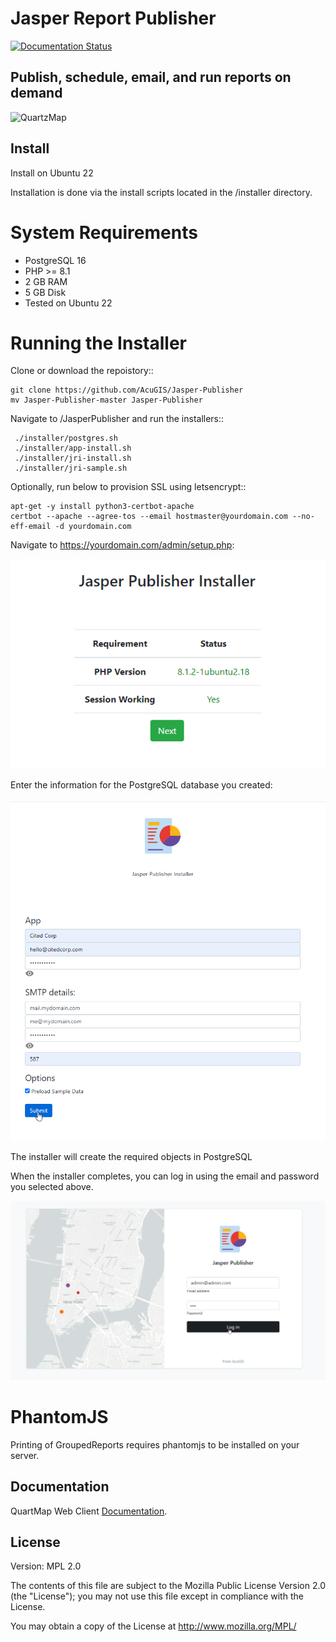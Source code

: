# Jasper Report Publisher

[![Documentation Status](https://readthedocs.org/projects/jri-viewer/badge/?version=latest)](https://asper-report-publisher.docs.acugis.com/en/latest/?badge=latest)



## Publish, schedule, email, and run reports on demand

![QuartzMap](QuartzMap-Main.png)


## Install
Install on Ubuntu 22

Installation is done via the install scripts located in the /installer directory.

System Requirements
=======================
* PostgreSQL 16
* PHP >= 8.1
* 2 GB RAM
* 5 GB Disk
* Tested on Ubuntu 22

Running the Installer
=======================

Clone or download the repoistory::

    git clone https://github.com/AcuGIS/Jasper-Publisher
    mv Jasper-Publisher-master Jasper-Publisher

Navigate to /JasperPublisher and run the installers::

     ./installer/postgres.sh
     ./installer/app-install.sh
     ./installer/jri-install.sh
     ./installer/jri-sample.sh

Optionally, run below to provision SSL using letsencrypt::

    apt-get -y install python3-certbot-apache
    certbot --apache --agree-tos --email hostmaster@yourdomain.com --no-eff-email -d yourdomain.com


Navigate to https://yourdomain.com/admin/setup.php:

![Setup](docs/_static/install-1.png)

Enter the information for the PostgreSQL database you created:

![Setup](docs/_static/install-screen-2.png)

The installer will create the required objects in PostgreSQL

When the installer completes, you can log in using the email and password you selected above.

![Setup](docs/_static/install-3.png)

PhantomJS
===================

Printing of GroupedReports requires phantomjs to be installed on your server.




 
## Documentation

QuartMap Web Client [Documentation](https://quartzmap.docs.acugis.com).


## License
Version: MPL 2.0

The contents of this file are subject to the Mozilla Public License Version 2.0 (the "License"); you may not use this file except in compliance with the License. 

You may obtain a copy of the License at http://www.mozilla.org/MPL/
